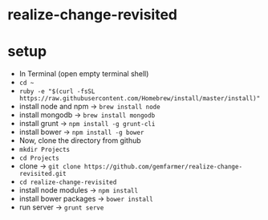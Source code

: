 # realize-change-revisited

# setup
* In Terminal (open empty terminal shell)
* `cd ~`
* `ruby -e "$(curl -fsSL https://raw.githubusercontent.com/Homebrew/install/master/install)"`
* install node and npm -> `brew install node`
* install mongodb -> `brew install mongodb`
* install grunt -> `npm install -g grunt-cli`
* install bower -> `npm install -g bower`
* Now, clone the directory from github
* `mkdir Projects`
* `cd Projects`
* clone -> `git clone https://github.com/gemfarmer/realize-change-revisited.git`
* `cd realize-change-revisited`
* install node modules -> `npm install`
* install bower packages -> `bower install`
* run server -> `grunt serve`


